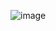 ![image](https://github.com/VanessaMaia26/project-responsive02/assets/104745187/a7ddc8cc-0cc5-49b9-885c-8c6b4e2439a8)
